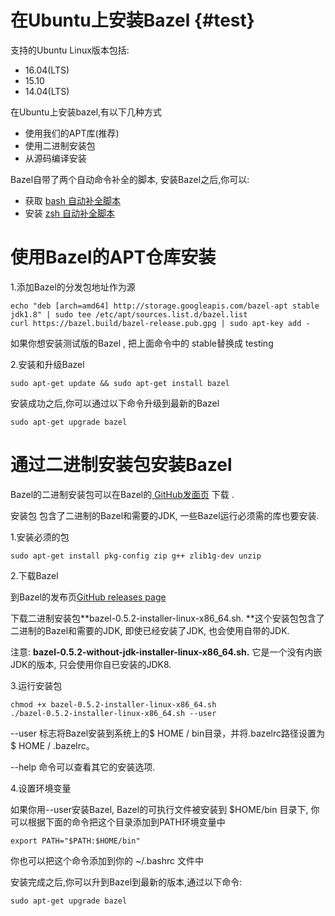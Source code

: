 # 在Ubuntu上安装Bazel {#test}

支持的Ubuntu Linux版本包括:

* 16.04\(LTS\)
* 15.10
* 14.04\(LTS\)

在Ubuntu上安装bazel,有以下几种方式

* 使用我们的APT库\(推荐\)
* 使用二进制安装包
* 从源码编译安装

Bazel自带了两个自动命令补全的脚本, 安装Bazel之后,你可以:

* 获取 [bash 自动补全脚本](/an-zhuang-bazel.md#bash-completion)
* 安装 [zsh 自动补全脚本](/an-zhuang-bazel.md#zsh-completion)

# 使用Bazel的APT仓库安装

1.添加Bazel的分发包地址作为源

```
echo "deb [arch=amd64] http://storage.googleapis.com/bazel-apt stable jdk1.8" | sudo tee /etc/apt/sources.list.d/bazel.list
curl https://bazel.build/bazel-release.pub.gpg | sudo apt-key add -
```

如果你想安装测试版的Bazel , 把上面命令中的 stable替换成 testing

2.安装和升级Bazel

```
sudo apt-get update && sudo apt-get install bazel
```

安装成功之后,你可以通过以下命令升级到最新的Bazel

```
sudo apt-get upgrade bazel
```

# 通过二进制安装包安装Bazel

Bazel的二进制安装包可以在Bazel的[ GitHub发面页](https://github.com/bazelbuild/bazel/releases) 下载 .

安装包 包含了二进制的Bazel和需要的JDK,  一些Bazel运行必须需的库也要安装.

1.安装必须的包

```
sudo apt-get install pkg-config zip g++ zlib1g-dev unzip
```

2.下载Bazel

到Bazel的发布页[GitHub releases page](https://github.com/bazelbuild/bazel/releases)

下载二进制安装包**bazel-0.5.2-installer-linux-x86\_64.sh. **这个安装包包含了二进制的Bazel和需要的JDK, 即使已经安装了JDK, 也会使用自带的JDK.

注意: **bazel-0.5.2-without-jdk-installer-linux-x86\_64.sh.** 它是一个没有内嵌JDK的版本, 只会使用你自已安装的JDK8.

3.运行安装包

```
chmod +x bazel-0.5.2-installer-linux-x86_64.sh
./bazel-0.5.2-installer-linux-x86_64.sh --user
```

--user 标志将Bazel安装到系统上的$ HOME / bin目录，并将.bazelrc路径设置为$ HOME / .bazelrc。

--help 命令可以查看其它的安装选项.

4.设置环境变量

如果你用--user安装Bazel,  Bazel的可执行文件被安装到 $HOME/bin 目录下,  你可以根据下面的命令把这个目录添加到PATH环境变量中

```
export PATH="$PATH:$HOME/bin"
```

你也可以把这个命令添加到你的 ~/.bashrc 文件中

安装完成之后,你可以升到Bazel到最新的版本,通过以下命令:

```
sudo apt-get upgrade bazel
```



